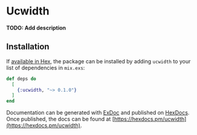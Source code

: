 # Ucwidth

**TODO: Add description**

## Installation

If [available in Hex](https://hex.pm/docs/publish), the package can be installed
by adding `ucwidth` to your list of dependencies in `mix.exs`:

```elixir
def deps do
  [
    {:ucwidth, "~> 0.1.0"}
  ]
end
```

Documentation can be generated with [ExDoc](https://github.com/elixir-lang/ex_doc)
and published on [HexDocs](https://hexdocs.pm). Once published, the docs can
be found at [https://hexdocs.pm/ucwidth](https://hexdocs.pm/ucwidth).

